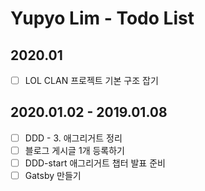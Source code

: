 # Yupyo Lim - Todo List
## 2020.01
 - [ ] LOL CLAN 프로젝트 기본 구조 잡기
## 2020.01.02 - 2019.01.08
 - [ ] DDD - 3. 애그리거트 정리
 - [ ] 블로그 게시글 1개 등록하기
 - [ ] DDD-start 애그리거트 챕터 발표 준비
 - [ ] Gatsby 만들기
